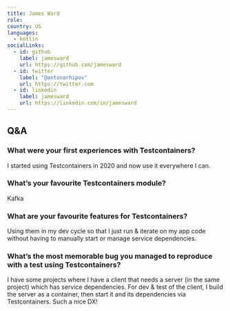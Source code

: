 ```yaml
---
title: James Ward
role: 
country: US
languages:
  - kotlin
socialLinks:
  - id: github
    label: jamesward
    url: https://github.com/jamesward
  - id: twitter
    label: "@antonarhipov"
    url: https://twitter.com
  - id: linkedin
    label: jamesward
    url: https://linkedin.com/in/jamesward
---
```

## Q&A
### What were your first experiences with Testcontainers?
I started using Testcontainers in 2020 and now use it everywhere I can.

### What’s your favourite Testcontainers module?
Kafka

### What are your favourite features for Testcontainers?
Using them in my dev cycle so that I just run & iterate on my app code without having to manually start or manage service dependencies.

### What’s the most memorable bug you managed to reproduce with a test using Testcontainers?
I have some projects where I have a client that needs a server (in the same project) which has service dependencies. For dev & test of the client, I build the server as a container, then start it and its dependencies via Testcontainers. Such a nice DX!